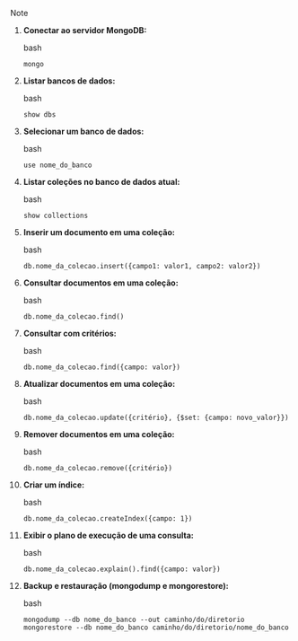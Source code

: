 > [!NOTE]
> 
> 1. **Conectar ao servidor MongoDB:**
>     
>     bash
>     
>     `mongo`
>     
> 2. **Listar bancos de dados:**
>     
>     bash
>     
>     `show dbs`
>     
> 3. **Selecionar um banco de dados:**
>     
>     bash
>     
>     `use nome_do_banco`
>     
> 4. **Listar coleções no banco de dados atual:**
>     
>     bash
>     
>     `show collections`
>     
> 5. **Inserir um documento em uma coleção:**
>     
>     bash
>     
>     `db.nome_da_colecao.insert({campo1: valor1, campo2: valor2})`
>     
> 6. **Consultar documentos em uma coleção:**
>     
>     bash
>     
>     `db.nome_da_colecao.find()`
>     
> 7. **Consultar com critérios:**
>     
>     bash
>     
>     `db.nome_da_colecao.find({campo: valor})`
>     
> 8. **Atualizar documentos em uma coleção:**
>     
>     bash
>     
>     `db.nome_da_colecao.update({critério}, {$set: {campo: novo_valor}})`
>     
> 9. **Remover documentos em uma coleção:**
>     
>     bash
>     
>     `db.nome_da_colecao.remove({critério})`
>     
> 10. **Criar um índice:**
>     
>     bash
>     
>     `db.nome_da_colecao.createIndex({campo: 1})`
>     
> 11. **Exibir o plano de execução de uma consulta:**
>     
>     bash
>     
>     `db.nome_da_colecao.explain().find({campo: valor})`
>     
> 12. **Backup e restauração (mongodump e mongorestore):**
>     
>     bash
>     
>     `mongodump --db nome_do_banco --out caminho/do/diretorio mongorestore --db nome_do_banco caminho/do/diretorio/nome_do_banco`
> 
> 
> 
> 
> 
> 
> 
> 


